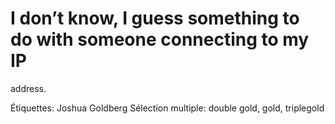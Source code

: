 # I don’t know, I guess something to do with someone connecting to my IP
address.

Étiquettes: Joshua Goldberg
Sélection multiple: double gold, gold, triplegold